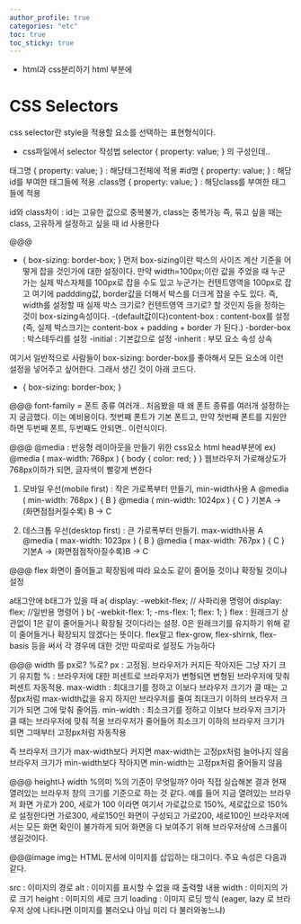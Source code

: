 ```yaml
---
author_profile: true
categories: "etc"
toc: true
toc_sticky: true
---
```


- html과 css분리하기
html <head>부분에
<link rel="stylesheet" href="css파일주소"/>

# CSS Selectors
css selector란 style을 적용할 요소를 선택하는 표현형식이다.          

- css파일에서 selector 작성법
selector { property: value; } 의 구성인데..

태그명 { property: value; } : 해당태그전체에 적용
#id명 { property: value; } : 해당id를 부여한 태그들에 적용
.class명 { property: value; } : 해당class를 부여한 태그들에 적용

id와 class차이 : id는 고유한 값으로 중복불가, class는 중복가능
즉, 묶고 싶을 때는 class, 고유하게 설정하고 싶을 때 id 사용한다



@@@
* {
  box-sizing: border-box;
}
먼저 box-sizing이란 박스의 사이즈 계산 기준을 어떻게 잡을 것인가에 대한 설정이다.
만약 width=100px;이란 값을 주었을 때 누군가는 실제 박스자체를 100px로 잡을 수도 있고
누군가는 컨텐트영역을 100px로 잡고 여기에 paddding값, border값을 더해서 박스를 더크게 잡을 수도 있다.
즉, width를 설정할 때 실제 박스 크기로? 컨텐트영역 크기로? 할 것인지 등을 정하는 것이 box-sizing속성이다.
-(default값이다)content-box : content-box를 설정(즉, 실제 박스크기는 content-box + padding + border 가 된다.)
-border-box : 박스테두리를 설정
-initial : 기본값으로 설정
-inherit : 부모 요소 속성 상속

여기서 일반적으로 사람들이 box-sizing: border-box를 좋아해서 모든 요소에 이런 설정을 넣어주고 싶어한다.
그래서 생긴 것이 아래 코드다.
* {
  box-sizing: border-box;
}

@@@
font-family = 폰트 종류 여러개..
처음봤을 때 왜 폰트 종류를 여러개 설정하는지 궁금했다.
이는 예비용이다. 첫번째 폰트가 기본 폰트고, 만약 첫번째 폰트를 지원안하면 두번째 폰트, 두번째도 안되면..
이런식이다.

@@@
@media : 반응형 레이아웃을 만들기 위한 css요소
html head부분에
<meta name="viewport" content="width=device-width, initial-scale=1">
ex)
@media ( max-width: 768px ) {
  body { color: red; }
}
웹브라우저 가로해상도가 768px이하가 되면, 글자색이 빨갛게 변한다

1. 모바일 우선(mobile first) : 작은 가로폭부터 만들기, min-width사용
A
@media ( min-width: 768px ) {
  B
}
@media ( min-width: 1024px ) {
  C
}
기본A -> (화면점점커질수록) B -> C

2. 데스크톱 우선(desktop first) : 큰 가로폭부터 만들기. max-width사용
A
@media ( max-width: 1023px ) {
  B
}
@media ( max-width: 767px ) {
  C
}
기본A -> (화면점점작아질수록)B -> C


@@@ flex
화면이 줄어들고 확장됨에 따라 요소도 같이 줄어들 것이냐 확장될 것이냐 설정

a태그안에 b태그가 있을 때
a{
display: -webkit-flex; // 사파리용 명령어
display: flex; //일반용 명령어
}
b{
-webkit-flex: 1;
	-ms-flex: 1;
	flex: 1;
}
flex  : 원래크기 상관없이 1은 같이 줄어들거나 확장될 것이다라는 설정.
0은 원래크기를 유지하기 위해 같이 줄어들거나 확장되지 않겠다는 뜻이다.
flex말고 flex-grow, flex-shirnk, flex-basis 등을 써서 각 경우에 대한 것만 따로따로 설정도 가능하다



@@@ width 를 px로? %로?
px : 고정됨. 브라우저가 커지든 작아지든 그냥 자기 크기 유지함
% : 브라우저에 대한 퍼센트로 브라우저가 변형되면 변형된 브라우저에 맞춰 퍼센트 자동적용.
max-width : 최대크기를 정하고 이보다 브라우저 크기가 클 때는 고정px처럼 max-width값을 유지
하지만 브라우저를 줄여 최대크기 이하의 브라우저 크기가 되면 그에 맞춰 줄어듬.
min-width : 최소크기를 정하고 이보다 브라우저 크기가 클 때는 브라우저에 맞춰 적용
브라우저가 줄어들어 최소크기 이하의 브라우저 크기가 되면 그때부터 고정px처럼 자동작용

즉 브라우저 크기가 max-width보다 커지면 max-width는 고정px처럼 늘어나지 않음
브라우저 크기가 min-width보다 작아지면 min-width는 고정px처럼 줄어들지 않음

@@@ height나 width %의미
%의 기준이 무엇일까? 아마 직접 실습해본 결과 현재 열려있는 브라우저 창의 크기를 기준으로 하는 것 같다.
예를 들어 지금 열려있는 브라우저 화면 가로가 200, 세로가 100 이라면 여기서
가로값으로 150%, 세로값으로 150%로 설정한다면
가로300, 세로150인 화면이 구성되고 가로200, 세로100인 브라우저에서는 모든 화면 확인이 불가하게 되어
화면을 다 보여주기 위해 브라우저상에 스크롤이 생길것이다.

@@@image
img는 HTML 문서에 이미지를 삽입하는 태그이다. 주요 속성은 다음과 같다.

src : 이미지의 경로
alt : 이미지를 표시할 수 없을 때 출력할 내용
width : 이미지의 가로 크기
height : 이미지의 세로 크기
loading : 이미지 로딩 방식 (eager, lazy 로 브라우저 상에 나타나면 이미지를 불러오냐 아님 미리 다 불러와놓느냐)